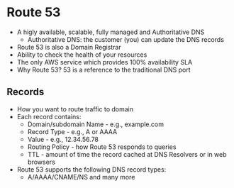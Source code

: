 # Route 53

- A higly available, scalable, fully managed and Authoritative DNS
    - Authoritative DNS: the customer (you) can update the DNS records
- Route 53 is also a Domain Registrar
- Ability to check the health of your resources
- The only AWS service which provides 100% availability SLA
- Why Route 53? 53 is a reference to the traditional DNS port


## Records

- How you want to route traffic to domain
- Each record contains:
    - Domain/subdomain Name - e.g., example.com
    - Record Type - e.g., A or AAAA
    - Value - e.g., 12.34.56.78
    - Routing Policy - how Route 53 responds to queries
    - TTL - amount of time the record cached at DNS Resolvers or in web browsers
- Route 53 supports the following DNS record types:
    - A/AAAA/CNAME/NS and many more
